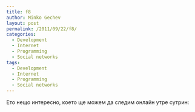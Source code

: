 ```yaml
---
title: f8
author: Minko Gechev
layout: post
permalink: /2011/09/22/f8/
categories:
  - Development
  - Internet
  - Programming
  - Social networks
tags:
  - Development
  - Internet
  - Programming
  - Social networks
---
```

Ето нещо интересно, което ще можем да следим онлайн утре сутрин: